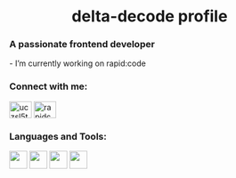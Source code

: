 <h1 align="center">delta-decode profile</h1>
<h3 align="left">A passionate frontend developer</h3>
- I’m currently working on rapid:code

<h3 align="left">Connect with me:</h3>
<p align="left">
<a href="https://www.youtube.com/c/uczsl5tbgva4b9i0rtakusew" target="blank"><img align="center" src="https://simpleicons.org/icons/youtube.svg" alt="uczsl5tbgva4b9i0rtakusew" height="30" width="40" /></a>
<a href="https://discord.gg/rapidcode" target="blank"><img align="center" src="https://simpleicons.org/icons/discord.svg" alt="rapidcode" height="30" width="40" /></a>
</p>

<h3 align="left">Languages and Tools:</h3>
<img height="32" width="32" src="https://simpleicons.org/icons/lua.svg" />
<img height="32" width="32" src="https://simpleicons.org/icons/mysql.svg" />
<img height="32" width="32" src="https://simpleicons.org/icons/adobephotoshop.svg" />
<img height="32" width="32" src="https://simpleicons.org/icons/visualstudiocode.svg" />
